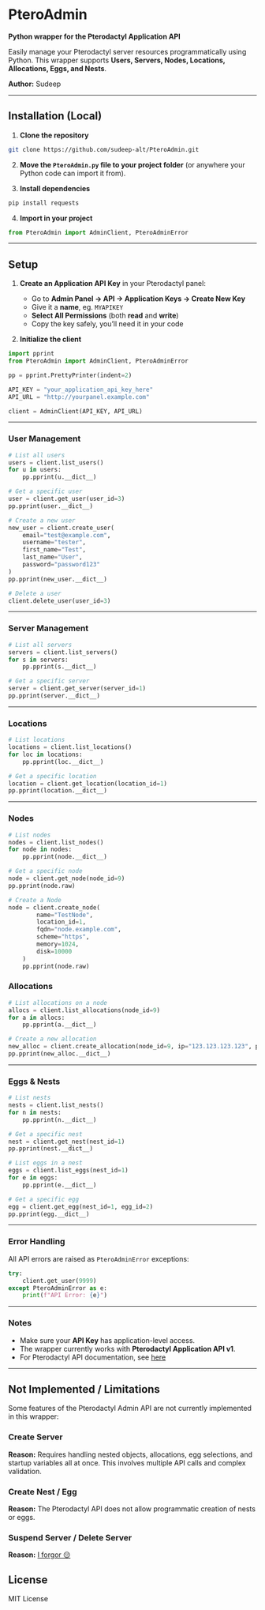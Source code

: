 # PteroAdmin

**Python wrapper for the Pterodactyl Application API**

Easily manage your Pterodactyl server resources programmatically using Python. This wrapper supports **Users, Servers, Nodes, Locations, Allocations, Eggs, and Nests**.

**Author:** Sudeep

---

## **Installation (Local)**

1. **Clone the repository**

```bash
git clone https://github.com/sudeep-alt/PteroAdmin.git
```

2. **Move the `PteroAdmin.py` file to your project folder** (or anywhere your Python code can import it from).

3. **Install dependencies**

```bash
pip install requests
```

4. **Import in your project**

```python
from PteroAdmin import AdminClient, PteroAdminError
```

---

## **Setup**

1. **Create an Application API Key** in your Pterodactyl panel:

   * Go to **Admin Panel → API → Application Keys → Create New Key**
   * Give it a **name**, eg. `MYAPIKEY`
   * **Select All Permissions** (both **read** and **write**)
   * Copy the key safely, you’ll need it in your code

2. **Initialize the client**

```python
import pprint
from PteroAdmin import AdminClient, PteroAdminError

pp = pprint.PrettyPrinter(indent=2)

API_KEY = "your_application_api_key_here"
API_URL = "http://yourpanel.example.com"

client = AdminClient(API_KEY, API_URL)
```
---

### **User Management**

```python
# List all users
users = client.list_users()
for u in users:
    pp.pprint(u.__dict__)

# Get a specific user
user = client.get_user(user_id=3)
pp.pprint(user.__dict__)

# Create a new user
new_user = client.create_user(
    email="test@example.com",
    username="tester",
    first_name="Test",
    last_name="User",
    password="password123"
)
pp.pprint(new_user.__dict__)

# Delete a user
client.delete_user(user_id=3)
```

---

### **Server Management**

```python
# List all servers
servers = client.list_servers()
for s in servers:
    pp.pprint(s.__dict__)

# Get a specific server
server = client.get_server(server_id=1)
pp.pprint(server.__dict__)
```

---

### **Locations**

```python
# List locations
locations = client.list_locations()
for loc in locations:
    pp.pprint(loc.__dict__)

# Get a specific location
location = client.get_location(location_id=1)
pp.pprint(location.__dict__)
```

---

### **Nodes**
```python
# List nodes
nodes = client.list_nodes()
for node in nodes:
    pp.pprint(node.__dict__)

# Get a specific node
node = client.get_node(node_id=9)
pp.pprint(node.raw)

# Create a Node
node = client.create_node(
        name="TestNode",
        location_id=1,
        fqdn="node.example.com",
        scheme="https",
        memory=1024,
        disk=10000
    )
    pp.pprint(node.raw)
```

### **Allocations**

```python
# List allocations on a node
allocs = client.list_allocations(node_id=9)
for a in allocs:
    pp.pprint(a.__dict__)

# Create a new allocation
new_alloc = client.create_allocation(node_id=9, ip="123.123.123.123", ports=[25565, 25566])
pp.pprint(new_alloc.__dict__)
```

---

### **Eggs & Nests**

```python
# List nests
nests = client.list_nests()
for n in nests:
    pp.pprint(n.__dict__)

# Get a specific nest
nest = client.get_nest(nest_id=1)
pp.pprint(nest.__dict__)

# List eggs in a nest
eggs = client.list_eggs(nest_id=1)
for e in eggs:
    pp.pprint(e.__dict__)

# Get a specific egg
egg = client.get_egg(nest_id=1, egg_id=2)
pp.pprint(egg.__dict__)
```

---

### **Error Handling**

All API errors are raised as `PteroAdminError` exceptions:

```python
try:
    client.get_user(9999)
except PteroAdminError as e:
    print(f"API Error: {e}")
```

---

### **Notes**

* Make sure your **API Key** has application-level access.
* The wrapper currently works with **Pterodactyl Application API v1**.
* For Pterodactyl API documentation, see [here](https://pterodactyl-api-docs.netvpx.com/)

---
## Not Implemented / Limitations

Some features of the Pterodactyl Admin API are not currently implemented in this wrapper:

### Create Server
**Reason:** Requires handling nested objects, allocations, egg selections, and startup variables all at once. This involves multiple API calls and complex validation.

### Create Nest / Egg
**Reason:** The Pterodactyl API does not allow programmatic creation of nests or eggs.

### Suspend Server / Delete Server
**Reason:** [I forgor 😔](https://media1.tenor.com/m/0dJlgv_WWM0AAAAd/i-forgor.gif)

## License
MIT License
